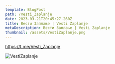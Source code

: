 ```yaml
---
template: BlogPost
path: /Vesti_Zaplanje
date: 2023-03-21T20:45:27.260Z
title: Вести Заплање | Vesti Zaplanje
metaDescription: Вести Заплање | Vesti Zaplanje
thumbnail: /assets/VestiZaplanje.png
---
```

https://t.me/Vesti_Zaplanje

![VestiZaplanje](/assets/VestiZaplanje.png "VestiZaplanje")
